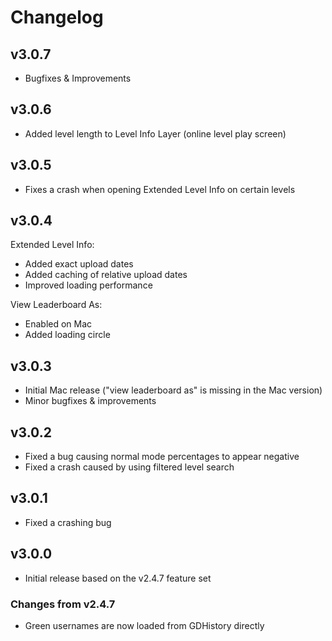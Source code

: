# Changelog
## v3.0.7
* Bugfixes & Improvements

## v3.0.6
* Added level length to Level Info Layer (online level play screen)

## v3.0.5
* Fixes a crash when opening Extended Level Info on certain levels

## v3.0.4
Extended Level Info:
* Added exact upload dates
* Added caching of relative upload dates
* Improved loading performance

View Leaderboard As:
* Enabled on Mac
* Added loading circle

## v3.0.3
* Initial Mac release ("view leaderboard as" is missing in the Mac version)
* Minor bugfixes & improvements

## v3.0.2
* Fixed a bug causing normal mode percentages to appear negative
* Fixed a crash caused by using filtered level search

## v3.0.1
* Fixed a crashing bug

## v3.0.0
* Initial release based on the v2.4.7 feature set

### Changes from v2.4.7
* Green usernames are now loaded from GDHistory directly